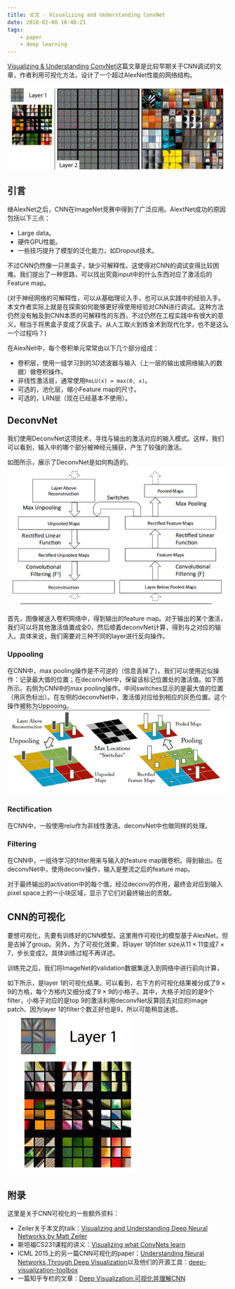```yaml
---
title: 论文 - Visualizing and Understanding ConvNet
date: 2018-02-08 10:48:21
tags:
    - paper
    - deep learning
---
```

[Visualizing & Understanding ConvNet](https://arxiv.org/pdf/1311.2901.pdf)这篇文章是比较早期关于CNN调试的文章，作者利用可视化方法，设计了一个超过AlexNet性能的网络结构。

![可视化结果](/img/paper_visconvnet_demo.png)
<!-- more -->

## 引言
继AlexNet之后，CNN在ImageNet竞赛中得到了广泛应用。AlextNet成功的原因包括以下三点：

- Large data。
- 硬件GPU性能。
- 一些技巧提升了模型的泛化能力，如Dropout技术。

不过CNN仍然像一只黑盒子，缺少可解释性。这使得对CNN的调试变得比较困难。我们提出了一种思路，可以找出究竟input中的什么东西对应了激活后的Feature map。

(对于神经网络的可解释性，可以从基础理论入手，也可以从实践中的经验入手。本文作者实际上就是在探索如何能够更好得使用经验对CNN进行调试。这种方法仍然没有触及到CNN本质的可解释性的东西，不过仍然在工程实践中有很大的意义，相当于将黑盒子变成了灰盒子。从人工取火到炼金术到现代化学，也不是这么一个过程吗？)

在AlexNet中，每个卷积单元常常由以下几个部分组成：

- 卷积层，使用一组学习到的$3D$滤波器与输入（上一层的输出或网络输入的数据）做卷积操作。
- 非线性激活层，通常使用`ReLU(x) = max(0, x)`。
- 可选的，池化层，缩小Feature map的尺寸。
- 可选的，LRN层（现在已经基本不使用）。

## DeconvNet
我们使用DeconvNet这项技术，寻找与输出的激活对应的输入模式。这样，我们可以看到，输入中的哪个部分被神经元捕获，产生了较强的激活。

如图所示，展示了DeconvNet是如何构造的。
![DeconvNet的构造](/img/paer_visconvnet_deconvnet_structure.png)

首先，图像被送入卷积网络中，得到输出的feature map。对于输出的某个激活，我们可以将其他激活值置成全$0$，然后顺着deconvNet计算，得到与之对应的输入。具体来说，我们需要对三种不同的layer进行反向操作。

### Uppooling
在CNN中，max pooling操作是不可逆的（信息丢掉了）。我们可以使用近似操作：记录最大值的位置；在deconvNet中，保留该标记位置处的激活值。如下图所示。右侧为CNN中的max pooling操作。中间switches显示的是最大值的位置（用灰色标出）。在左侧的deconvNet中，激活值对应给到相应的灰色位置。这个操作被称为Uppooing。
![Uppooling示意图](/img/paper_visconvnet_uppooling.png)

### Rectification
在CNN中，一般使用relu作为非线性激活。deconvNet中也做同样的处理。

### Filtering
在CNN中，一组待学习的filter用来与输入的feature map做卷积。得到输出。在deconvNet中，使用deconv操作，输入是整流之后的feature map。

对于最终输出的activation中的每个值，经过deconv的作用，最终会对应到输入pixel space上的一小块区域，显示了它们对最终输出的贡献。

## CNN的可视化
要想可视化，先要有训练好的CNN模型。这里用作可视化的模型基于AlexNet，但是去掉了group。另外，为了可视化效果，将layer $1$的filter size从$11\times 11$变成$7\times 7$，步长变成$2$。具体训练过程不再详述。

训练完之后，我们将ImageNet的validation数据集送入到网络中进行前向计算，

如下所示，是layer $1$的可视化结果。可以看到，右下方的可视化结果被分成了$9\times 9$的方格，每个方格内又细分成了$9\times 9$的小格子。其中，大格子对应的是$9$个filter，小格子对应的是top 9的激活利用deconvNet反算回去对应的image patch、因为layer 1的filter个数正好也是$9$，所以可能稍显迷惑。
![layer 1的可视化](/img/paper_visconvnet_layer1_demo.png)


## 附录
这里是关于CNN可视化的一些额外资料：

- Zeiler关于本文的talk：[Visualizing and Understanding Deep Neural Networks by Matt Zeiler](https://www.youtube.com/watch?v=ghEmQSxT6tw)
- 斯坦福CS231课程的讲义：[Visualizing what ConvNets learn](http://cs231n.github.io/understanding-cnn/)
- ICML 2015上的另一篇CNN可视化的paper：[Understanding Neural Networks Through Deep Visualization](https://arxiv.org/pdf/1506.06579.pdf)以及他们的开源工具：[deep-visualization-toolbox
](https://github.com/yosinski/deep-visualization-toolbox)
- 一篇知乎专栏的文章：[Deep Visualization:可视化并理解CNN](https://zhuanlan.zhihu.com/p/24833574)